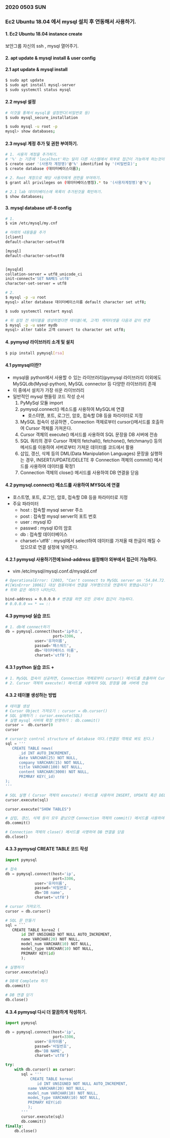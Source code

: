 ### 2020 0503 SUN 
### Ec2 Ubuntu 18.04 에서 mysql 설치 후 연동해서 사용하기.

#### 1. Ec2 Ubuntu 18.04 instance create
보안그룹 자신의 ssh , mysql 열어주기.

#### 2. apt update & mysql install & user config

#### 2.1 apt update & mysql install
```bash
$ sudo apt update
$ sudo apt install mysql-server
$ sudo systemctl status mysql
```

#### 2.2 mysql 설정
```bash
# 이것을 통해서 mysql을 설정한다(비밀번호 등)
$ sudo mysql_secure_installation

$ sudo mysql -u root -p
mysql> show databases;
```

#### 2.3 mysql 계정 추가 및 권한 부여하기.
```bash
# 1. 사용자 계정을 추가하기.
# '%' 는 기존에 'localhost'와는 달리 다른 시스템에서 외부로 접근이 가능하게 하는것이다. 즉 외부에서 접근을 가능하게 하는 것이다.
$ create user '(사용자 계정명)'@'%' identified by '(비밀번호)';
$ create database (데이터베이스이름);

# 2. Root 계정으로 해당 사용자에게 권한을 부여하기.
$ grant all privileges on (데이터베이스명칭).* to '(사용자계정명)'@'%';

# 2.1 lab 데이터베이스에 목록이 추가된것을 확인하기.
$ show databases;
```

#### 3. mysql database utf-8 config
```bash
# 1.
$ vim /etc/mysql/my.cnf

# 아래의 내용들을 추가
[client]
default-character-set=utf8

[mysql]
default-character-set=utf8


[mysqld]
collation-server = utf8_unicode_ci
init-connect='SET NAMES utf8'
character-set-server = utf8

# 2. 
$ mysql -p -u root 
mysql> alter database 데이터베이스이름 default character set utf8;

$ sudo systemctl restart mysql

# 위 설정 전 테이블을 생성하였다면 테이블(예, 고객) 캐릭터셋을 다음과 같이 변경
$ mysql -p -u user mydb
mysql> alter table 고객 convert to character set utf8;
```

#### 4. pymysql 라이브러리 소개 및 설치
```bash
$ pip install pymysql[rsa]
```

#### 4.1 pymysql이란?
* mysql을 python에서 사용할 수 있는 라이브러리(pymysql 라이브러리 이외에도 MySQLdb(Mysql-python), MySQL connector 등 다양한 라이브러리 존재
* 이 중에서 설치가 가장 쉬운 라이브러리
* 일반적인 mysql 핸들링 코드 작성 순서
   1. PyMySql 모듈 import
   2. pymysql.connect() 메소드를 사용하여 MySQL에 연결
      * 호스텨명, 포트, 로그인, 암호, 접속할 DB 등을 파라미터로 지정
   3. MySQL 접속이 성공하면 , Connection 객체로부터 cursor()메서드를 호출하여 Cursor 객체를 가져온다.
   4. Cursor 객체의 execute() 메서드를 사용하여 SQL 문장을 DB 서버에 전송
   5. SQL 쿼리의 경우 Cursor 객체의 fetchall(), fetchone(), fetchmany() 등의 메서드를 이용하여 서버로부터 가져온 데이터를 코드에서 활용
   6. 삽입, 갱신, 삭제 등의 DML(Data Manipulation Languages) 문장을 실행하는 경우, INSERT/UPDATE/DELETE 후 Connection 객체의 commit() 메서드를 사용하여 데이터를 확정1
   7. Connection 객체의 close() 메서드를 사용하여 DB 연결을 닫음

#### 4.2 pymysql.connect() 메소드를 사용하여 MYSQL에 연결
* 호스트명, 포트, 로그인, 암호, 접속할 DB 등을 파라미터로 지정
* 주요 파라미터
   * host : 접속할 mysql server 주소
   * post : 접속할 mysql server의 포트 번호
   * user : mysql ID
   * passwd : mysql ID의 암호
   * db : 접속할 데이터베이스
   * charset='utf8' : mysql에서 select하여 데이터를 가져올 때 한글이 깨질 수 있으므로 연결 설정에 넣어준다.

#### 4.2.1 pymysql 사용하기전에 bind-address 설정해야 외부에서 접근이 가능하다.
* vim /etc/mysql/mysql.conf.d/mysqld.cnf
```bash
# OperationalError: (2003, "Can't connect to MySQL server on '54.84.72.175' 
#([WinError 10061] 대상 컴퓨터에서 연결을 거부했으므로 연결하지 못했습니다)")
# 위와 같은 에러가 나타난다.

bind-address = 0.0.0.0 # 변경을 하면 모든 곳에서 접근이 가능하다.
# 0.0.0.0 == * == ::
```



#### 4.3 pymysql 실습 코드
```python
# 1. db에 connect하기
db = pymysql.connect(host='ip주소',
                     port=3306,
		     user='유저이름',
		     passwd='패스워드',
		     db='데이터베이스 이름',
		     charset='utf8');
```

#### 4.3.1 python 실습 코드 +
```python
# 1. MySQL 접속이 성공하면, Connection 객체로부터 cursor() 메서드를 호출하여 Cursor 객체를 가져옴
# 2. Cursor 객체의 execute() 메서드를 사용하여 SQL 문장을 DB 서버에 전송
```

#### 4.3.2 테이블 생성하는 방법
```python
# 테이블 생성
# Cursor Object 가져오기 : cursor = db.cursor()
# SQL 실해하기 : cursor.execute(SQL)
# 실행 mysql 서버에 확정 반영하기 : db.commit()
cursor =  db.cursor(0
cursor

# cursor는 control structure of database 이다.(연결된 객체로 봐도 된다.)
sql = '''
   CREATE TABLE news(
      _id INT AUTO_INCREMENT,
      date VARCHAR(25) NOT NULL,
      company VARCHAR(15) NOT NULL,
      title VARCHAR(100) NOT NULL,
      content VARCHAR(3000) NOT NULL,
      PRIMRAY KEY(_id)
);
'''

# SQL 실행 ( Cursor 객체의 execute() 메서드를 사용하여 INSERT, UPDATE 혹은 DELETE 문장을 서버에 보냄)
cursor.execute(sql)

cursor.execute("SHOW TABLES")

# 삽입, 갱신, 삭제 등이 모두 끝났으면 Connection 객체의 commit() 메서드를 사용하여 데이터를 commit
db.commit()

# Connection 객체의 close() 메서드를 사영하여 DB 연결을 닫음
db.close()
```

#### 4.3.3 pymysql CREATE TABLE 코드 작성
```python
import pymysql

# 접속
db = pymysql.connect(host='ip',
                     port=3306,
		     user='유저이름',
		     passwd='비밀번호',
		     db='DB name',
		     charset='utf8')

# cursor 가져오기.
cursor = db.cursor()

# SQL 문 만들기
sql = ```
   CREATE TABLE korea2 (
       id INT UNSIGNED NOT NULL AUTO_INCREMENT,
       name VARCHAR(20) NOT NULL,
       model_num VARCHAR(10) NOT NULL,
       model_type VARCHAR(10) NOT NULL,
       PRIMARY KEY(id)
       );

# 실행하기
cursor.execute(sql)

# DB에 Complete 하기
db.commit()

# DB 연결 닫기
db.close()
```

#### 4.3.4 pymysql 다시 더 깔끔하게 작성하기.
```python
import pymysql

db = pymysql.connect(host='ip',
                     port=3306,
		     user='유저이름',
		     passwd='비밀번호',
		     db='DB NAME',
		     charset='utf8')

try:
    with db.cursor() as cursor:
       sql = '''
           CREATE TABLE korea(
	          id INT UNSIGNED NOT NULL AUTO_INCREMENT,
		  name VARCHAR(20) NOT NULL,
		  model_num VARCHAR(10) NOT NULL,
		  modeL_type VARCHAR(10) NOT NULL,
		  PRIMARY KEY(id)
		  );
       '''
       cursor.execute(sql)
       db.commit()
finally:
    db.close()
```













